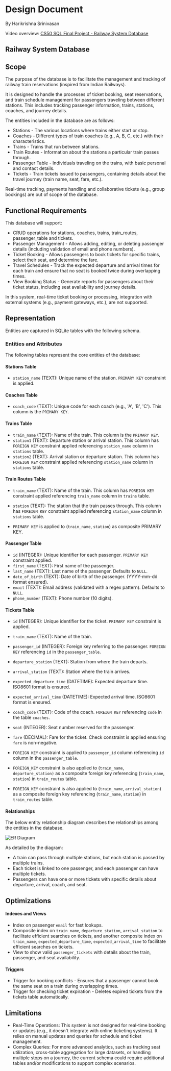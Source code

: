 # Design Document

By Harikrishna Srinivasan

Video overview: [CS50 SQL Final Project - Railway System Database](<https://www.youtube.com/watch?v=fzC8840xFvU>)

## Railway System Database

## Scope

The purpose of the database is to facilitate the management and tracking of railway train reservations (inspired from Indian Railways).

It is designed to handle the processes of ticket booking, seat reservations, and train schedule management for passengers traveling between different stations. This includes tracking passenger information, trains, stations, coaches, and journey details.

The entities included in the database are as follows:

* Stations - The various locations where trains either start or stop.
* Coaches - Different types of train coaches (e.g., A, B, C, etc.) with their characteristics.
* Trains - Trains that run between stations.
* Train Routes - Information about the stations a particular train passes through.
* Passenger Table - Individuals traveling on the trains, with basic personal and contact details.
* Tickets - Train tickets issued to passengers, containing details about the travel journey (train name, seat, fare, etc.).

Real-time tracking, payments handling and collaborative tickets (e.g., group bookings) are out of scope of the database.

## Functional Requirements

This database will support:

* CRUD operations for stations, coaches, trains, train_routes, passenger_table and tickets.
* Passenger Management - Allows adding, editing, or deleting passenger details (including validation of email and phone numbers).
* Ticket Booking - Allows passengers to book tickets for specific trains, select their seat, and determine the fare.
* Travel Schedules - Track the expected departure and arrival times for each train and ensure that no seat is booked twice during overlapping times.
* View Booking Status - Generate reports for passengers about their ticket status, including seat availability and journey details.

In this system, real-time ticket booking or processing, integration with external systems (e.g., payment gateways, etc.), are not supported.

## Representation

Entities are captured in SQLite tables with the following schema.

### Entities and Attributes

The following tables represent the core entities of the database:

#### Stations Table

* `station_name` (TEXT): Unique name of the station. `PRIMARY KEY` constraint is applied.

#### Coaches Table

* `coach_code` (TEXT): Unique code for each coach (e.g., 'A', 'B', 'C'). This column is the `PRIMARY KEY`.

#### Trains Table

* `train_name` (TEXT): Name of the train. This column is the `PRIMARY KEY`.
* `station1` (TEXT): Departure station or arrival station. This column has `FOREIGN KEY` constraint applied referencing `station_name` column in `stations` table.
* `station2` (TEXT): Arrival station or departure station. This column has `FOREIGN KEY` constraint applied referencing `station_name` column in `stations` table.

#### Train Routes Table

* `train_name` (TEXT): Name of the train. This column has `FOREIGN KEY` constraint applied referencing `train_name` column in `trains` table.
* `station` (TEXT): The station that the train passes through. This column has `FOREIGN KEY` constraint applied referencing `station_name` column in `stations` table.

* `PRIMARY KEY` is applied to (`train_name`, `station`) as composite PRIMARY KEY.

#### Passenger Table

* `id` (INTEGER): Unique identifier for each passenger. `PRIMARY KEY` constraint applied.
* `first_name` (TEXT): First name of the passenger.
* `last_name` (TEXT): Last name of the passenger. Defaults to `NULL`.
* `date_of_birth` (TEXT): Date of birth of the passenger. (YYYY-mm-dd format ensured).
* `email` (TEXT): Email address (validated with a regex pattern). Defaults to `NULL`.
* `phone_number` (TEXT): Phone number (10 digits).

#### Tickets Table

* `id` (INTEGER): Unique identifier for the ticket. `PRIMARY KEY` constraint is applied.
* `train_name` (TEXT): Name of the train.
* `passenger_id` (INTEGER): Foreign key referring to the passenger. `FOREIGN KEY` referencing `id` in the `passenger_table`.
* `departure_station` (TEXT): Station from where the train departs.
* `arrival_station` (TEXT): Station where the train arrives.
* `expected_departure_time` (DATETIME): Expected departure time. ISO8601 format is ensured.
* `expected_arrival_time` (DATETIME): Expected arrival time. ISO8601 format is ensured.
* `coach_code` (TEXT): Code of the coach. `FOREIGN KEY` referencing `code` in the table `coaches`.
* `seat` (INTEGER): Seat number reserved for the passenger.
* `fare` (DECIMAL): Fare for the ticket. Check constraint is applied ensuring `fare` is non-negative.

* `FOREIGN KEY` constraint is applied to `passenger_id` column referencing `id` column in the `passenger_table`.
* `FOREIGN_KEY` constraint is also applied to (`train_name`, `departure_station)` as a composite foreign key referencing (`train_name`, `station`) in `train_routes` table.
* `FOREIGN_KEY` constraint is also applied to (`train_name`, `arrival_station`) as a composite foreign key referencing (`train_name`, `station`) in `train_routes` table.

#### Relationships

The below entity relationship diagram describes the relationships among the entities in the database.

![ER Diagram](./diagram.jpg)

As detailed by the diagram:

* A train can pass through multiple stations, but each station is passed by multiple trains.
* Each ticket is linked to one passenger, and each passenger can have multiple tickets.
* Passengers can have one or more tickets with specific details about departure, arrival, coach, and seat.

## Optimizations

#### Indexes and Views

* Index on passenger `email` for fast lookups.
* Composite index on `train_name`, `departure_station`, `arrival_station` to facilitate efficient searches on tickets, and another composite index on `train_name`, `expected_departure_time`, `expected_arrival_time` to facilitate efficient searches on tickets.
* View to show valid `passenger_tickets` with details about the train, passenger, and seat availability.

#### Triggers

* Trigger for booking conflicts - Ensures that a passenger cannot book the same seat on a train during overlapping times.
* Trigger for checking ticket expiration - Deletes expired tickets from the tickets table automatically.

## Limitations

* Real-Time Operations: This system is not designed for real-time booking or updates (e.g., it doesn't integrate with online ticketing systems). It relies on manual updates and queries for schedule and ticket management.
* Complex Queries: For more advanced analytics, such as tracking seat utilization, cross-table aggregation for large datasets, or handling multiple stops on a journey, the current schema could require additional tables and/or modifications to support complex scenarios.
